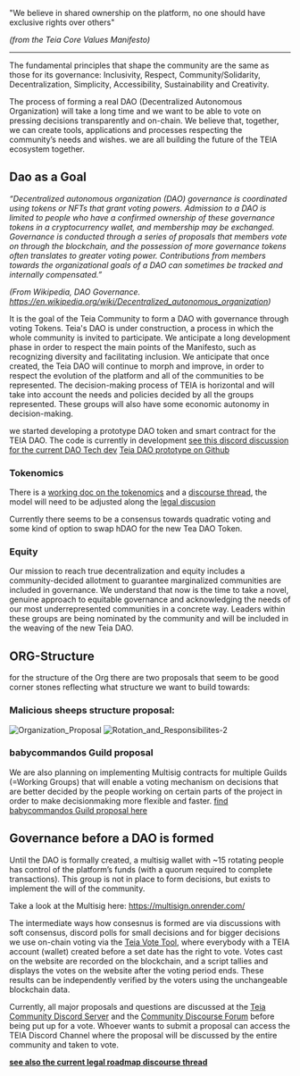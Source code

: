 "We believe in shared ownership on the platform, no one should have exclusive rights over others"

_(from the Teia Core Values Manifesto)_

***

The fundamental principles that shape the community are the same as those for its governance: Inclusivity, Respect, Community/Solidarity, Decentralization, Simplicity, Accessibility, Sustainability and Creativity.

The process of forming a real DAO (Decentralized Autonomous Organization) will take a long time and we want to be able to vote on pressing decisions transparently and on-chain. We believe that, together, we can create tools, applications and processes respecting the community’s needs and wishes. we are all building the future of the TEIA ecosystem together.


## Dao as a Goal

_“Decentralized autonomous organization (DAO) governance is coordinated using tokens or NFTs that grant voting powers. Admission to a DAO is limited to people who have a confirmed ownership of these governance tokens in a cryptocurrency wallet, and membership may be exchanged. Governance is conducted through a series of proposals that members vote on through the blockchain, and the possession of more governance tokens often translates to greater voting power. Contributions from members towards the organizational goals of a DAO can sometimes be tracked and internally compensated.”_

_(From Wikipedia, DAO Governance. https://en.wikipedia.org/wiki/Decentralized_autonomous_organization)_

It is the goal of the Teia Community to form a DAO with governance through voting Tokens. 
Teia's DAO is under construction, a process in which the whole community is invited to participate. We anticipate a long development phase in order to respect the main points of the Manifesto, such as recognizing diversity and facilitating inclusion. We anticipate that once created, the Teia DAO will continue to morph and improve, in order to respect the evolution of the platform and all of the communities to be represented.
The decision-making process of TEIA is horizontal and will take into account the needs and policies decided by all the groups represented. These groups will also have some economic autonomy in decision-making. 

we started developing a prototype DAO token and smart contract for the TEIA DAO. The code is currently in development
[see this discord discussion for the current DAO Tech dev](https://discord.com/channels/908672304236625970/946909003185791037/951597375317737473)
[Teia DAO prototype on Github](https://github.com/teia-community/teia-smart-contracts/blob/main/python/contracts/daoToken.py)


### Tokenomics
There is a [working doc on the tokenomics](https://docs.google.com/document/d/19e-UrTX5ME5ZUVpyc7ZunrTckJgei5UQsCeCHfB0nnk/edit#) and a [discourse thread](https://discourse.hencommunity.quest/t/the-hic-et-nunc-dao-implementation-discussion/286/21), the model will need to be adjusted along the [legal discusion](https://discourse.hencommunity.quest/t/discussion-writeup-the-legal-roadmap-for-teia-next-steps/597/1)

Currently there seems to be a consensus towards quadratic voting and some kind of option to swap hDAO for the new Tea DAO Token.

### Equity

Our mission to reach true decentralization and equity includes a community-decided allotment to guarantee marginalized communities are 
included in governance. We understand that now is the time to take a novel, genuine approach 
to equitable governance and acknowledging the needs of our most underrepresented communities 
in a concrete way. Leaders within these groups are being nominated by the community and will 
be included in the weaving of the new Teia DAO.


## ORG-Structure

for the structure of the Org there are two proposals that seem to be good corner stones reflecting what structure we want to build towards:

### Malicious sheeps structure proposal:
![Organization_Proposal](https://user-images.githubusercontent.com/97635650/158018380-bde4d699-f204-4c8e-a592-4ff92aae64c1.png)
![Rotation_and_Responsibilites-2](https://user-images.githubusercontent.com/97635650/158018396-261fc397-3c8e-4005-8c9a-6e54528c39c0.png)


### babycommandos Guild proposal
We are also planning on implementing Multisig contracts for multiple Guilds (=Working Groups) that will enable a voting mechanism on decisions that are better decided by the people working on certain parts of the project in order to make decisionmaking more flexible and faster. [find babycommandos Guild proposal here](https://docs.google.com/document/d/10Or12QOKJ-xdO_Lkz33-86aVHyuz5lmheLhMwXgpEI0/edit?usp=sharing)

## Governance before a DAO is formed

Until the DAO is formally created, a multisig wallet with ~15 rotating people has control of the platform’s funds (with a quorum required to complete transactions). This group is not in place to form decisions, but exists to implement the will of the community.

Take a look at the Multisig here:
https://multisign.onrender.com/

The intermediate ways how consesnus is formed are via discussions with soft consensus, discord polls for small decisions and for bigger decisions we use on-chain voting via the [Teia Vote Tool](https://vote.hencommunity.quest/), where everybody with a TEIA account (wallet) created before a set date has the right to vote. Votes cast on the website are recorded on the blockchain, and a script tallies and displays the votes on the website after the voting period ends. These results can be independently verified by the voters using the unchangeable blockchain data. 

Currently, all major proposals and questions are discussed at the [Teia Community Discord Server](https://discord.gg/bXyTPRx2) and the [Community Discourse Forum](https://discourse.hencommunity.quest/) before being put up for a vote. Whoever wants to submit a proposal can access the TEIA Discord Channel where the proposal will be discussed by the entire community and taken to vote. 

[**see also the current legal roadmap discourse thread**](https://discourse.hencommunity.quest/t/discussion-writeup-the-legal-roadmap-for-teia-next-steps/597/1)